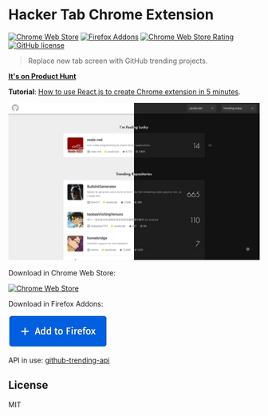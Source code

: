 # Hacker Tab Chrome Extension

[![Chrome Web Store](https://img.shields.io/chrome-web-store/v/ibomigipadcieapbemkegkmadbbanbgm.svg?colorB=%234FC828&style=flat)](https://chrome.google.com/webstore/detail/hacker-tab/ibomigipadcieapbemkegkmadbbanbgm)
[![Firefox Addons](https://img.shields.io/amo/v/hacker-tab.svg?color=234FC828)](https://addons.mozilla.org/en-US/firefox/addon/hacker-tab/)
[![Chrome Web Store Rating](https://img.shields.io/chrome-web-store/stars/ibomigipadcieapbemkegkmadbbanbgm.svg?colorB=%234FC828&label=rating&style=flat)](https://chrome.google.com/webstore/detail/hacker-tab/ibomigipadcieapbemkegkmadbbanbgm/reviews)
[![GitHub license](https://img.shields.io/badge/license-MIT-blue.svg?style=flat)](https://github.com/huchenme/hacker-tab-extension/blob/master/LICENSE)


> Replace new tab screen with GitHub trending projects.

**[It's on Product Hunt](https://www.producthunt.com/posts/hacker-tab)**

**Tutorial**: [How to use React.js to create Chrome extension in 5 minutes](https://levelup.gitconnected.com/how-to-use-react-js-to-create-chrome-extension-in-5-minutes-2ddb11899815?source=friends_link&sk=055e5c73e0dd11fd8cb25130242f388e).

![screenshot](./images/screenshot.jpg)

Download in Chrome Web Store:

[![Chrome Web Store](./images/ChromeWebStore.png)](https://chrome.google.com/webstore/detail/hacker-tab/ibomigipadcieapbemkegkmadbbanbgm)

Download in Firefox Addons:

[![Firefox Addons](./images/firefox.jpg)](https://addons.mozilla.org/en-US/firefox/addon/hacker-tab/)

API in use: [github-trending-api](https://github.com/huchenme/github-trending-api)

## License

MIT
